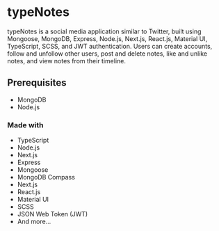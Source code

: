 # typeNotes

typeNotes is a social media application similar to Twitter, built using Mongoose, MongoDB, Express, Node.js, Next.js, React.js, Material UI, TypeScript, SCSS, and JWT authentication. Users can create accounts, follow and unfollow other users, post and delete notes, like and unlike notes, and view notes from their timeline.

## Prerequisites

- MongoDB
- Node.js

### Made with

- TypeScript
- Node.js
- Next.js
- Express
- Mongoose
- MongoDB Compass
- Next.js
- React.js
- Material UI
- SCSS
- JSON Web Token (JWT)
- And more...